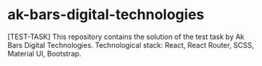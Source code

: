 # ak-bars-digital-technologies
[TEST-TASK] This repository contains the solution of the test task by Ak Bars Digital Technologies. Technological stack: React, React Router, SCSS, Material UI, Bootstrap.
